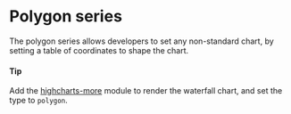 # Polygon series
The polygon series allows developers to set any non-standard chart, by setting a table of coordinates to shape the chart.

#### Tip
Add the [highcharts-more](https://www.highcharts.com/blog/news/47-ranges-polar-charts-and-gauges-released/) module to render the waterfall chart, and set the type to `polygon`.